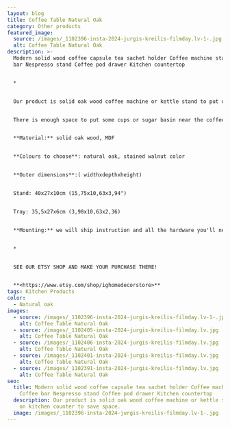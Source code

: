 ```yaml
---
layout: blog
title: Coffee Table Natural Oak
category: Other products
featured_image:
  source: /images/_1102396-insta-2024-jurgis-kreilis-filmday.lv-1-.jpg
  alt: Coffee Table Natural Oak
description: >-
  Modern solid wood coffee capsule tea sachet holder Coffee machine stand Coffee
  bar Nespresso stand Coffee pod drawer Kitchen countertop


  *


  Our product is solid oak wood coffee machine or kettle stand to put on kitchen counter to save space. Under the stand there is a removable tray, also made of an oak frame with a painted MDF bottom. 


  There is enough space to put some cups or sugar basin near the coffee machine. Since the tray is removable, you can use it to store coffee capsules or tea bags or use it to serve your drinks and snacks.


  **Material:** solid oak wood, MDF


  **Colours to choose**: natural oak, stained walnut color


  **Outer dimensions**:( widthxdepthxheight)


  Stand: 40x27x10cm (15,75x10,63x3,94")


  Tray: 35,5x27x6cm (3,98x10,63x2,36)


  **Mounting:** we will ship instruction and all the hardware you'll need to install together with product.


  *


  SEE OUR ETSY SHOP AND MAKE YOUR PURCHASE THERE!


  **<https://www.etsy.com/shop/ighomedecorstore>**
tags: Kitchen Products
color:
  - Natural oak
images:
  - source: /images/_1102396-insta-2024-jurgis-kreilis-filmday.lv-1-.jpg
    alt: Coffee Table Natural Oak
  - source: /images/_1102405-insta-2024-jurgis-kreilis-filmday.lv.jpg
    alt: Coffee Table Natural Oak
  - source: /images/_1102406-insta-2024-jurgis-kreilis-filmday.lv.jpg
    alt: Coffee Table Natural Oak
  - source: /images/_1102401-insta-2024-jurgis-kreilis-filmday.lv.jpg
    alt: Coffee Table Natural Oak
  - source: /images/_1102391-insta-2024-jurgis-kreilis-filmday.lv.jpg
    alt: Coffee Table Natural Oak
seo:
  title: Modern solid wood coffee capsule tea sachet holder Coffee machine stand
    Coffee bar Nespresso stand Coffee pod drawer Kitchen countertop
  description: Our product is solid oak wood coffee machine or kettle stand to put
    on kitchen counter to save space.
  image: /images/_1102396-insta-2024-jurgis-kreilis-filmday.lv-1-.jpg
---
```

